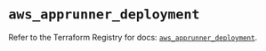 # `aws_apprunner_deployment`

Refer to the Terraform Registry for docs: [`aws_apprunner_deployment`](https://registry.terraform.io/providers/hashicorp/aws/6.9.0/docs/resources/apprunner_deployment).
